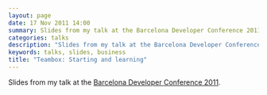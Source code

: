 ```yaml
---
layout: page
date: 17 Nov 2011 14:00
summary: Slides from my talk at the Barcelona Developer Conference 2011
categories: talks
description: "Slides from my talk at the Barcelona Developer Conference 2011"
keywords: talks, slides, business
title: "Teambox: Starting and learning"
---
```


Slides from my talk at the [Barcelona Developer Conference 2011](http://bcndevcon.org/).

<script src="http://speakerdeck.com/embed/4ec50458e2f5020054007f5a.js"> </script>

